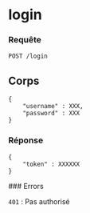 
# login

### Requête

`POST /login`

## Corps

    {
        "username" : XXX,
        "password" : XXX
    }

### Réponse

    {
        "token" : XXXXXX
    }

### Errors

 `401` : Pas authorisé


